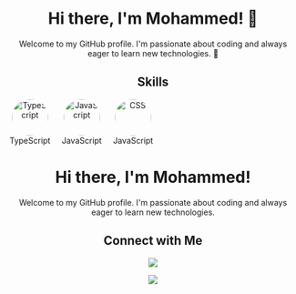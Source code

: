 <div align="center">
  <h1>Hi there, I'm Mohammed! 👋</h1>
  <p>Welcome to my GitHub profile. I'm passionate about coding and always eager to learn new technologies. 🚀</p>
</div>

<h2 align="center">Skills</h2>
<p align="center" style="display: flex; flex-wrap: wrap; gap: 20px;">
  <span style="display: flex; flex-direction: column; align-items: center;">
    <img src="https://img.icons8.com/color/96/000000/typescript.png" alt="TypeScript" style="border-radius: 50%; width: 64px; height: 64px;">
    TypeScript
  </span>
  <span style="display: flex; flex-direction: column; align-items: center;">
    <img src="https://img.icons8.com/color/96/000000/javascript.png" alt="JavaScript" style="border-radius: 50%; width: 64px; height: 64px;">
    JavaScript
  </span>
     <span style="display: flex; flex-direction: column; align-items: center;">
    <img src="https://img.icons8.com/color/96/000000/css.png" alt="CSS" style="border-radius: 50%; width: 64px; height: 64px;">
    JavaScript
  </span>
  
</p>
<div align="center">
  <h1>Hi there, I'm Mohammed!</h1>
  <p>Welcome to my GitHub profile. I'm passionate about coding and always eager to learn new technologies.</p>
</div>
<h2 align="center">Connect with Me</h2>
<p align="center">
  <a href="https://www.linkedin.com/in/mohammed-hussein-3b425728a/"><img src="https://img.shields.io/badge/LinkedIn-Connect-blue"></a>
</p>
 
<p align="center" >
    <a href="https://www.codewars.com/users/ham-oudi">
      <img src="https://github.r2v.ch/codewars?user=ham-oudi&theme=gradient" />
    </a>
</p>
